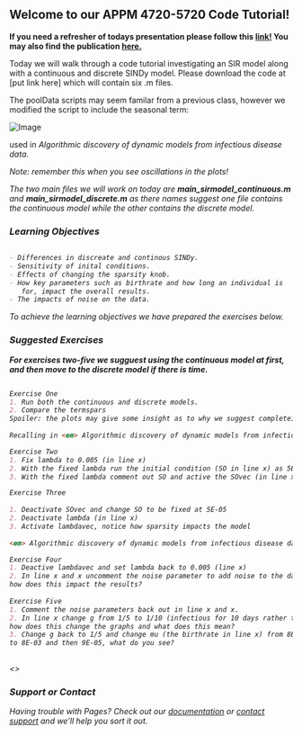 ## Welcome to our APPM 4720-5720 Code Tutorial!

**If you need a refresher of todays presentation please follow this [link!](https://docs.google.com/presentation/d/1GRg98F1XywcRTaKcQUPaYT0xAZytR4CvTtMcDWtW5C8/edit?usp=sharing) You may also find the publication [here.](https://doi.org/10.1038/s41598-020-63877-w)**

Today we will walk through a code tutorial investigating an SIR model along with a continuous and discrete SINDy model. Please download the code at [put link here] which will contain six .m files. 

The poolData scripts may seem familar from a previous class, however we modified the script to include the seasonal term:
   
 ![Image](/SIRSINDy_Tutorial/docs/assets/Picture1.png)
  
used in <em> Algorithmic discovery of dynamic models from infectious disease data. <em>
   
Note: remember this when you see oscillations in the plots!

The two main files we will work on today are **main_sirmodel_continuous.m** and **main_sirmodel_discrete.m** as there names suggest one file contains the continuous model while the other contains the discrete model.
  

### Learning Objectives
  

```markdown

- Differences in discreate and continous SINDy.
- Sensitivity of inital conditions. 
- Effects of changing the sparsity knob.
- How key parameters such as birthrate and how long an individual is 
   for, impact the overall results.
- The impacts of noise on the data.
```

To achieve the learning objectives we have prepared the exercises below.
  
### Suggested Exercises

   **For exercises two-five we sugguest using the continuous model at first, and then move to the discrete model if there is time.**
   
```markdown

Exercise One  
1. Run both the continuous and discrete models.
2. Compare the termspars
Spoiler: the plots may give some insight as to why we suggest completeing exercise two-five only with the continuous model.
   
Recalling in <em> Algorithmic discovery of dynamic models from infectious disease data. <em> SINDy is applied to a grid of possible values for the initial number of susceptible individuals and the sparsity knob (lambda).

Exercise Two
1. Fix lambda to 0.005 (in line x)
2. With the fixed lambda run the initial condition (SO in line x) as 5E-05
3. With the fixed lambda comment out SO and active the SOvec (in line x), notice how slightly larger and smaller values impact the model.

Exercise Three
 
1. Deactivate SOvec and change SO to be fixed at 5E-05
2. Deactivate lambda (in line x)
3. Activate lambdavec, notice how sparsity impacts the model
   
<em> Algorithmic discovery of dynamic models from infectious disease data. <em> found there is an optimal region in the plane that ensures SINDy will produce regularized, accurate models from empirical disease data.

Exercise Four
1. Deactive lambdavec and set lambda back to 0.005 (line x)
2. In line x and x uncomment the noise parameter to add noise to the data, 
how does this impact the results?
   
Exercise Five
1. Comment the noise parameters back out in line x and x. 
2. In line x change g from 1/5 to 1/10 (infectious for 10 days rather than 5), 
how does this change the graphs and what does this mean?
3. Change g back to 1/5 and change mu (the birthrate in line x) from 8E-04 
to 8E-03 and then 9E-05, what do you see?
   
```
<>
   
   
   
### Support or Contact

Having trouble with Pages? Check out our [documentation](https://docs.github.com/categories/github-pages-basics/) or [contact support](https://support.github.com/contact) and we’ll help you sort it out.
